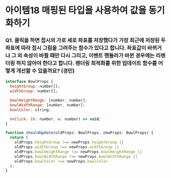 # 아이템18 매핑된 타입을 사용하여 값을 동기화하기

### Q1. 클릭을 하면 접시의 가로 세로 좌표를 저장했다가 가장 최근에 저장된 두 좌표에 따라 접시 그림을 그려주는 함수가 있다고 합니다. 좌표값이 바뀌거나 그 외 속성이 바뀔 때만 다시 그리고, 이벤트 핸들러가 바뀐 경우에는 리렌더링 하지 않아야 한다고 합니다. 렌더링 최적화를 위한 업데이트 함수를 어떻게 개선할 수 있을까요? (경민)

```js
interface BowlProps {
  heightGroup: number[];
  widthGroup: number[];

  bowlHeightRange: [number, number];
  bowlWidthRange: [number, number];
  bowlColor: string;

  onClick: (h: number, w: number) => void;
}

function shouldUpdate(oldProps: BowlProps, newProps: BowlProps) {
  return (
    oldProps.heightGroup !== newProps.heightGroup ||
    oldProps.widthGroup !== newProps.widthGroup ||
    oldProps.bowlHeightRange !== newProps.bowlHeightRange ||
    oldProps.bowlWidthRange !== newProps.bowlWidthRange ||
    oldProps.bowlColor !== newProps.bowlColor
  );
}
```
